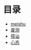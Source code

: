 # 目录

* [meishu](lovebook/第五.md)
* [废测](lovebook/废物测试.md)
* [搭讪](lovebook/搭讪.md)
* [心态](lovebook/心态.md)